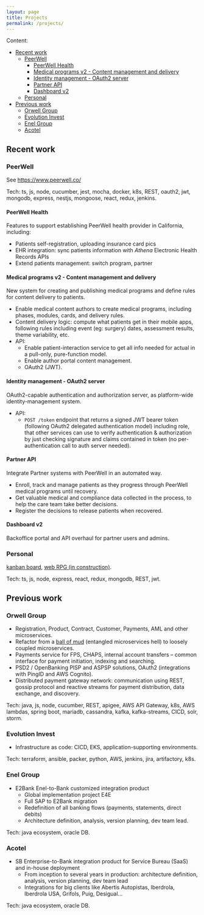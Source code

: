 ```yaml
---
layout: page
title: Projects
permalink: /projects/
---
```


Content:

- [Recent work](#recent-work)
  - [PeerWell](#peerwell)
    - [PeerWell Health](#peerwell-health)
    - [Medical programs v2 - Content management and delivery](#medical-programs-v2---content-management-and-delivery)
    - [Identity management - OAuth2 server](#identity-management---oauth2-server)
    - [Partner API](#partner-api)
    - [Dashboard v2](#dashboard-v2)
  - [Personal](#personal)
- [Previous work](#previous-work)
  - [Orwell Group](#orwell-group)
  - [Evolution Invest](#evolution-invest)
  - [Enel Group](#enel-group)
  - [Acotel](#acotel)

## Recent work

### PeerWell

See <https://www.peerwell.co/>

Tech: ts, js, node, cucumber, jest, mocha, docker, k8s, REST, oauth2, jwt, mongodb, express, nestjs, mongoose, react, redux, jenkins.

#### PeerWell Health

Features to support establishing PeerWell health provider in California, including:

- Patients self-registration, uploading insurance card pics
- EHR integration: sync patients information with _Athena_ Electronic Health Records APIs
- Extend patients management: switch program, partner

#### Medical programs v2 - Content management and delivery

New system for creating and publishing medical programs and define rules for content delivery to patients.

- Enable medical content authors to create medical programs, including phases, modules, cards, and delivery rules.
- Content delivery logic: compute what patients get in their mobile apps, following rules including event (eg: surgery) dates, assessment results, theme variability, etc.
- API:
  - Enable patient-interaction service to get all info needed for actual in a pull-only, pure-function model.
  - Enable author portal content management.
  - OAuth2 (JWT).

#### Identity management - OAuth2 server

OAuth2-capable authentication and authorization server, as platform-wide identity-management system.

- API:
  - `POST /token` endpoint that returns a signed JWT bearer token (following OAuth2 delegated authentication model) including role, that other services can use to verify authentication & authorization by just checking signature and claims contained in token (no per-authentication call to auth server needed).

#### Partner API

Integrate Partner systems with PeerWell in an automated way.

- Enroll, track and manage patients as they progress through PeerWell medical programs until recovery.
- Get valuable medical and compliance data collected in the process, to help the care team take better decisions.
- Register the decisions to release patients when recovered.

#### Dashboard v2

Backoffice portal and API overhaul for partner users and admins.

### Personal

[kanban board](https://bs-kanban-board.herokuapp.com/), [web RPG (in construction)](https://github.com/terracota-p/bs-tabletop-rpg).

Tech: ts, js, node, express, react, redux, mongodb, REST, jwt.

## Previous work

### Orwell Group

- Registration, Product, Contract, Customer, Payments, AML and other microservices.
- Refactor from a [ball of mud](https://en.wikipedia.org/wiki/Big_ball_of_mud) (entangled microservices hell) to loosely coupled microservices.
- Payments service for FPS, CHAPS, internal account transfers – common interface for payment initiation, indexing and searching.
- PSD2 / OpenBanking PISP and ASPSP solutions, OAuth2 (integrations with PingID and AWS Cognito).
- Distributed payment gateway network: communication using REST, gossip protocol and reactive streams for payment distribution, data exchange, and discovery.

Tech: java, js, node, cucumber, REST, apigee, AWS API Gateway, k8s, AWS lambdas, spring boot, mariadb, cassandra, kafka, kafka-streams, CICD, solr, storm.

### Evolution Invest

- Infrastructure as code: CICD, EKS, application-supporting environments.

Tech: terraform, ansible, packer, python, AWS, jenkins, jira, artifactory, k8s.

### Enel Group

- E2Bank Enel-to-Bank customized integration product
  - Global implementation project E4E
  - Full SAP to E2Bank migration
  - Redefinition of all banking flows (payments, statements, direct debits)
  - Architecture definition, analysis, version planning, dev team lead.

Tech: java ecosystem, oracle DB.

### Acotel

- SB Enterprise-to-Bank integration product for Service Bureau (SaaS) and in-house deployment
  - From inception to several years in production: architecture definition, analysis, version planning, dev team lead
  - Integrations for big clients like Abertis Autopistas, Iberdrola, Iberdrola USA, Grifols, Puig, Desigual...

Tech: java ecosystem, oracle DB.
